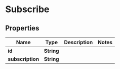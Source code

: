 

# Subscribe


## Properties

Name | Type | Description | Notes
------------ | ------------- | ------------- | -------------
**id** | **String** |  | 
**subscription** | **String** |  | 




